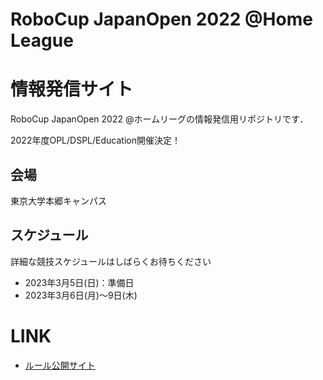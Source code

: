 # RoboCup JapanOpen 2022 @Home League

# 情報発信サイト

RoboCup JapanOpen 2022 @ホームリーグの情報発信用リポジトリです．

2022年度OPL/DSPL/Education開催決定！

## 会場
東京大学本郷キャンパス

## スケジュール
詳細な競技スケジュールはしばらくお待ちください
- 2023年3月5日(日)：準備日
- 2023年3月6日(月)～9日(木)

# LINK

- [ルール公開サイト](https://github.com/RoboCupAtHomeJP/Rule2022)